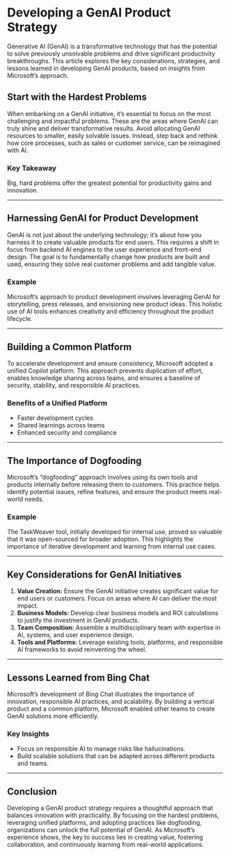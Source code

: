 # Developing a GenAI Product Strategy

Generative AI (GenAI) is a transformative technology that has the potential to solve previously unsolvable problems and drive significant productivity breakthroughs. This article explores the key considerations, strategies, and lessons learned in developing GenAI products, based on insights from Microsoft’s approach.

## Start with the Hardest Problems

When embarking on a GenAI initiative, it’s essential to focus on the most challenging and impactful problems. These are the areas where GenAI can truly shine and deliver transformative results. Avoid allocating GenAI resources to smaller, easily solvable issues. Instead, step back and rethink how core processes, such as sales or customer service, can be reimagined with AI.

### Key Takeaway

Big, hard problems offer the greatest potential for productivity gains and innovation.

---

## Harnessing GenAI for Product Development

GenAI is not just about the underlying technology; it’s about how you harness it to create valuable products for end users. This requires a shift in focus from backend AI engines to the user experience and front-end design. The goal is to fundamentally change how products are built and used, ensuring they solve real customer problems and add tangible value.

### Example

Microsoft’s approach to product development involves leveraging GenAI for storytelling, press releases, and envisioning new product ideas. This holistic use of AI tools enhances creativity and efficiency throughout the product lifecycle.

---

## Building a Common Platform

To accelerate development and ensure consistency, Microsoft adopted a unified Copilot platform. This approach prevents duplication of effort, enables knowledge sharing across teams, and ensures a baseline of security, stability, and responsible AI practices.

### Benefits of a Unified Platform

- Faster development cycles
- Shared learnings across teams
- Enhanced security and compliance

---

## The Importance of Dogfooding

Microsoft’s “dogfooding” approach involves using its own tools and products internally before releasing them to customers. This practice helps identify potential issues, refine features, and ensure the product meets real-world needs.

### Example

The TaskWeaver tool, initially developed for internal use, proved so valuable that it was open-sourced for broader adoption. This highlights the importance of iterative development and learning from internal use cases.

---

## Key Considerations for GenAI Initiatives

1. **Value Creation:** Ensure the GenAI initiative creates significant value for end users or customers. Focus on areas where AI can deliver the most impact.
2. **Business Models:** Develop clear business models and ROI calculations to justify the investment in GenAI products.
3. **Team Composition:** Assemble a multidisciplinary team with expertise in AI, systems, and user experience design.
4. **Tools and Platforms:** Leverage existing tools, platforms, and responsible AI frameworks to avoid reinventing the wheel.

---

## Lessons Learned from Bing Chat

Microsoft’s development of Bing Chat illustrates the importance of innovation, responsible AI practices, and scalability. By building a vertical product and a common platform, Microsoft enabled other teams to create GenAI solutions more efficiently.

### Key Insights

- Focus on responsible AI to manage risks like hallucinations.
- Build scalable solutions that can be adapted across different products and teams.

---

## Conclusion

Developing a GenAI product strategy requires a thoughtful approach that balances innovation with practicality. By focusing on the hardest problems, leveraging unified platforms, and adopting practices like dogfooding, organizations can unlock the full potential of GenAI. As Microsoft’s experience shows, the key to success lies in creating value, fostering collaboration, and continuously learning from real-world applications.
